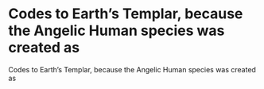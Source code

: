 # Codes to Earth’s Templar, because the Angelic Human species was created  as

Codes to Earth’s Templar, because the Angelic Human species was created  as